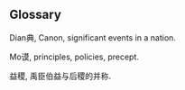 ## Glossary

Dian典, Canon, significant events in a nation.

Mo谟, principles, policies, precept.

益稷, 禹臣伯益与后稷的并称.
